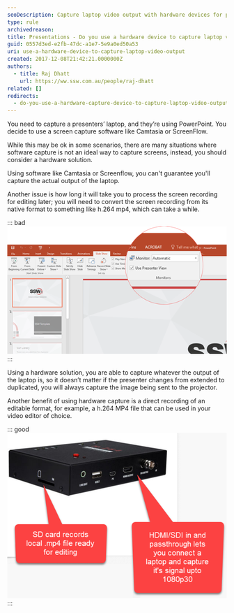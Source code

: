 ```yaml
---
seoDescription: Capture laptop video output with hardware devices for precise and efficient presentations.
type: rule
archivedreason:
title: Presentations - Do you use a hardware device to capture laptop video output?
guid: 0557d3ed-e2fb-47dc-a1e7-5e9a0ed50a53
uri: use-a-hardware-device-to-capture-laptop-video-output
created: 2017-12-08T21:42:21.0000000Z
authors:
  - title: Raj Dhatt
    url: https://ww.ssw.com.au/people/raj-dhatt
related: []
redirects:
  - do-you-use-a-hardware-capture-device-to-capture-laptop-video-output
---
```


You need to capture a presenters’ laptop, and they’re using PowerPoint. You decide to use a screen capture software like Camtasia or ScreenFlow.

While this may be ok in some scenarios, there are many situations where software capture is not an ideal way to capture screens, instead, you should consider a hardware solution.

<!--endintro-->

Using software like Camtasia or Screenflow, you can't guarantee you'll capture the actual output of the laptop.

Another issue is how long it will take you to process the screen recording for editing later; you will need to convert the screen recording from its native format to something like h.264 mp4, which can take a while.

::: bad  
![Figure: Bad example - Presenters View in PowerPoint auto changes the screen mode to 'Extended'](using-capture-hardware-bad.png)  
:::

Using a hardware solution, you are able to capture whatever the output of the laptop is, so it doesn’t matter if the presenter changes from extended to duplicated, you will always capture the image being sent to the projector.

Another benefit of using hardware capture is a direct recording of an editable format, for example, a h.264 MP4 file that can be used in your video editor of choice.

::: good  
![Figure: Good example - Hardware capture lets you record exactly what you want, and is ready for editing](using-capture-hardware-good.png)  
:::
